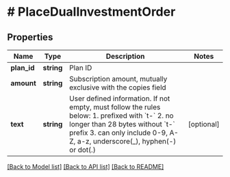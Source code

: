 # # PlaceDualInvestmentOrder

## Properties

Name | Type | Description | Notes
------------ | ------------- | ------------- | -------------
**plan_id** | **string** | Plan ID | 
**amount** | **string** | Subscription amount, mutually exclusive with the copies field | 
**text** | **string** | User defined information. If not empty, must follow the rules below:  1. prefixed with &#x60;t-&#x60; 2. no longer than 28 bytes without &#x60;t-&#x60; prefix 3. can only include 0-9, A-Z, a-z, underscore(_), hyphen(-) or dot(.) | [optional] 

[[Back to Model list]](../../README.md#documentation-for-models) [[Back to API list]](../../README.md#documentation-for-api-endpoints) [[Back to README]](../../README.md)
